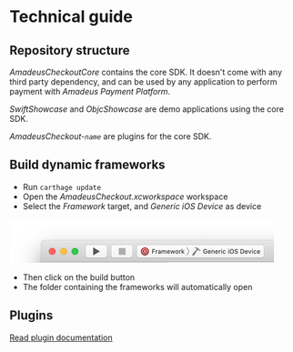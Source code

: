 #  Technical guide

## Repository structure

*AmadeusCheckoutCore* contains the core SDK. It doesn't come with any third party dependency, and can be used by any application to perform payment with *Amadeus Payment Platform*.

*SwiftShowcase* and *ObjcShowcase* are demo applications using the core SDK.

*AmadeusCheckout-`name`* are plugins for the core SDK.


## Build dynamic frameworks

- Run `carthage update`
- Open the *AmadeusCheckout.xcworkspace* workspace
- Select the *Framework* target, and *Generic iOS Device* as device

![](img/build_frameworks.png)
- Then click on the build button
- The folder containing the frameworks will automatically open

## Plugins

[Read plugin documentation](PLUGINS.md)

